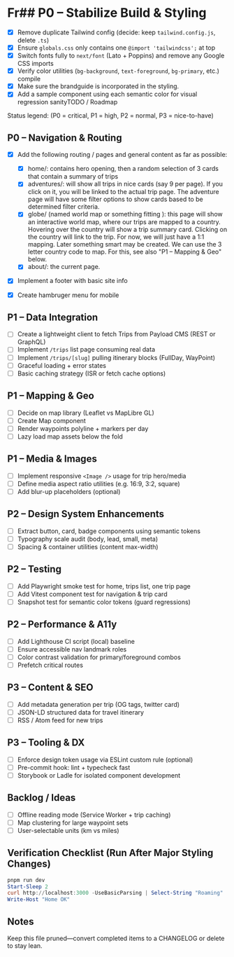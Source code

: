 # Fr## P0 – Stabilize Build & Styling
- [x] Remove duplicate Tailwind config (decide: keep `tailwind.config.js`, delete `.ts`)
- [x] Ensure `globals.css` only contains one `@import 'tailwindcss';` at top
- [x] Switch fonts fully to `next/font` (Lato + Poppins) and remove any Google CSS imports
- [x] Verify color utilities (`bg-background`, `text-foreground`, `bg-primary`, etc.) compile
- [x] Make sure the brandguide is incorporated in the styling.
- [x] Add a sample component using each semantic color for visual regression sanityTODO / Roadmap

Status legend: (P0 = critical, P1 = high, P2 = normal, P3 = nice-to-have)

## P0 – Navigation & Routing
- [x] Add the following routing / pages and general content as far as possible:
    - [x] home/: contains hero opening, then a random selection of 3 cards that contain a summary of trips
    - [x] adventures/: will show all trips in nice cards (say 9 per page). If you click on it, you will be linked to the actual trip page. The adventure page will have some filter options to show cards based to be determined filter criteria.
    - [x] globe/ (named world map or something fitting ): this page will show an interactive world map, where our trips are mapped to a country. Hovering over the country will show a trip summary card. Clicking on the country will link to the trip. For now, we will just have a 1:1 mapping. Later something smart may be created. We can use the 3 letter country code to map. For this, see also "P1 – Mapping & Geo" below.
    - [x] about/: the current page. 
- [x] Implement a footer with basic site info
- [x] Create hambruger menu for mobile


## P1 – Data Integration
- [ ] Create a lightweight client to fetch Trips from Payload CMS (REST or GraphQL)
- [ ] Implement `/trips` list page consuming real data
- [ ] Implement `/trips/[slug]` pulling itinerary blocks (FullDay, WayPoint)
- [ ] Graceful loading + error states
- [ ] Basic caching strategy (ISR or fetch cache options)

## P1 – Mapping & Geo
- [ ] Decide on map library (Leaflet vs MapLibre GL)
- [ ] Create Map component
- [ ] Render waypoints polyline + markers per day
- [ ] Lazy load map assets below the fold

## P1 – Media & Images
- [ ] Implement responsive `<Image />` usage for trip hero/media
- [ ] Define media aspect ratio utilities (e.g. 16:9, 3:2, square)
- [ ] Add blur-up placeholders (optional)

## P2 – Design System Enhancements
- [ ] Extract button, card, badge components using semantic tokens
- [ ] Typography scale audit (body, lead, small, meta)
- [ ] Spacing & container utilities (content max-width)

## P2 – Testing
- [ ] Add Playwright smoke test for home, trips list, one trip page
- [ ] Add Vitest component test for navigation & trip card
- [ ] Snapshot test for semantic color tokens (guard regressions)

## P2 – Performance & A11y
- [ ] Add Lighthouse CI script (local) baseline
- [ ] Ensure accessible nav landmark roles
- [ ] Color contrast validation for primary/foreground combos
- [ ] Prefetch critical routes

## P3 – Content & SEO
- [ ] Add metadata generation per trip (OG tags, twitter card)
- [ ] JSON-LD structured data for travel itinerary
- [ ] RSS / Atom feed for new trips

## P3 – Tooling & DX
- [ ] Enforce design token usage via ESLint custom rule (optional)
- [ ] Pre-commit hook: lint + typecheck fast
- [ ] Storybook or Ladle for isolated component development

## Backlog / Ideas
- [ ] Offline reading mode (Service Worker + trip caching)
- [ ] Map clustering for large waypoint sets
- [ ] User-selectable units (km vs miles)

## Verification Checklist (Run After Major Styling Changes)
```powershell
pnpm run dev
Start-Sleep 2
curl http://localhost:3000 -UseBasicParsing | Select-String "Roaming" | Out-Null
Write-Host "Home OK"
```

## Notes
Keep this file pruned—convert completed items to a CHANGELOG or delete to stay lean.
